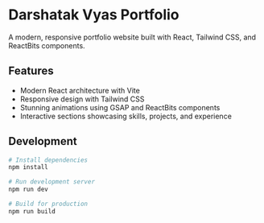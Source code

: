 # Darshatak Vyas Portfolio

A modern, responsive portfolio website built with React, Tailwind CSS, and ReactBits components.

## Features

- Modern React architecture with Vite
- Responsive design with Tailwind CSS
- Stunning animations using GSAP and ReactBits components
- Interactive sections showcasing skills, projects, and experience

## Development

```bash
# Install dependencies
npm install

# Run development server
npm run dev

# Build for production
npm run build
```